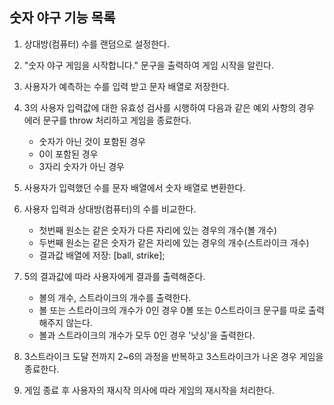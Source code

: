 ## 숫자 야구 기능 목록

1. 상대방(컴퓨터) 수를 랜덤으로 설정한다.

2. "숫자 야구 게임을 시작합니다." 문구을 출력하여 게임 시작을 알린다.

3. 사용자가 예측하는 수를 입력 받고 문자 배열로 저장한다.

4. 3의 사용자 입력값에 대한 유효성 검사를 시행하여 다음과 같은 예외 사항의 경우 에러 문구를 throw 처리하고 게임을 종료한다.

   - 숫자가 아닌 것이 포함된 경우
   - 0이 포함된 경우
   - 3자리 숫자가 아닌 경우

5. 사용자가 입력했던 수를 문자 배열에서 숫자 배열로 변환한다.

6. 사용자 입력과 상대방(컴퓨터)의 수를 비교한다.

   - 첫번째 원소는 같은 숫자가 다른 자리에 있는 경우의 개수(볼 개수)
   - 두번째 원소는 같은 숫자가 같은 자리에 있는 경우의 개수(스트라이크 개수)
   - 결과값 배열에 저장: [ball, strike];

7. 5의 결과값에 따라 사용자에게 결과를 출력해준다.

   - 볼의 개수, 스트라이크의 개수를 출력한다.
   - 볼 또는 스트라이크의 개수가 0인 경우 0볼 또는 0스트라이크 문구를 따로 출력해주지 않는다.
   - 볼과 스트라이크의 개수가 모두 0인 경우 '낫싱'을 출력한다.

8. 3스트라이크 도달 전까지 2~6의 과정을 반복하고 3스트라이크가 나온 경우 게임을 종료한다.

9. 게임 종료 후 사용자의 재시작 의사에 따라 게임의 재시작을 처리한다.
